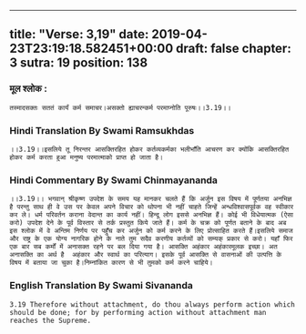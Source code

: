 
---
title: "Verse: 3,19"
date: 2019-04-23T23:19:18.582451+00:00
draft: false
chapter: 3
sutra: 19
position: 138
---
### मूल श्लोक :
```
तस्मादसक्तः सततं कार्यं कर्म समाचर।असक्तो ह्याचरन्कर्म परमाप्नोति पूरुषः।।3.19।।

```

### Hindi Translation By Swami Ramsukhdas
```
।।3.19।।इसलिये तू निरन्तर आसक्तिरहित होकर कर्तव्यकर्मका भलीभाँति आचरण कर क्योंकि आसक्तिरहित होकर कर्म करता हुआ मनुष्य परमात्माको प्राप्त हो जाता है।

```

### Hindi Commentary By Swami Chinmayananda
```
।।3.19।। भगवान् श्रीकृष्ण उपदेश के समय यह मानकर चलते हैं कि अर्जुन इस विषय में पूर्णतया अनभिज्ञ है परन्तु साथ ही वे उस पर केवल अपने विचार को थोपना भी नहीं चाहते जिन्हें अन्धविश्वासपूर्वक वह स्वीकार कर ले। धर्म परिवर्तन कराना वेदान्त का कार्य नहीं। हिन्दू लोग इससे अनभिज्ञ हैं। कोई भी विधेयात्मक (ऐसा करो) उपदेश देने के पूर्व विस्तार से तर्क प्रस्तुत किये जाते हैं। कर्म के चक्र को पूर्णत बताने के बाद अब इस श्लोक में वे अन्तिम निर्णय पर पहुँच कर अर्जुन को कर्म करने के लिए प्रोत्साहित करते हैं।इसलिये समाज और राष्ट्र के एक योग्य नागरिक होने के नाते तुम सदैव करणीय कर्तव्यों को सम्यक् प्रकार से करो। यहाँ फिर एक बार सब कर्मों में अनासक्त रहने पर बल दिया गया है। आसक्ति अहंकार अहंकारमूलक इच्छा। अत अनासक्ति का अर्थ है  अहंकार और स्वार्थ का परित्याग। इसके पूर्व आसक्ति से वासनाओं की उत्पत्ति के विषय में बताया जा चुका है।निम्नांकित कारण से भी तुमको कर्म करने चाहिये।

```

### English Translation By Swami  Sivananda
```
3.19 Therefore without attachment, do thou always perform action which should be done; for by performing action without attachment man reaches the Supreme.

```


